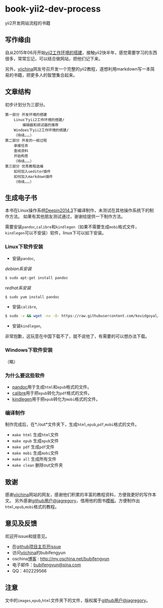 # book-yii2-dev-process

yii2开发网站流程的书籍

## 写作缘由

自从2015年06月开始[yii2工作环境的搭建](http://www.yiichina.com/tutorial/437)，接触yii2快半年，感觉需要学习的东西很多，常常忘记，可以结合做网站，把他们记下来。

另外，[yiichina](http://www.yiichina.com)网友号召开发一个完整的yii2教程，遂想利用markdown写一本简易的书籍，把更多人的智慧集合起来。

## 文章结构

初步计划分为三部分。

```
第一部分 开发环境的搭建
	Linux下yii2工作环境的搭建/
		编辑器和调试器的推荐
	Windoes下yii2工作环境的搭建/
	（待续。。。）
第二部分 开发的一般过程
	承接任务
	查阅资料
	开始构思
	（待续。。。）
第三部分 优秀教程选编
	如何加入ueditor插件
	如何加入markdown插件
	（待续。。。）
```

## 生成电子书 

本书在Linux操作系统[Deepin2014.3](http://www.deepin.org/)下编译制作，未测试在其他操作系统下的制作方法。
如果有其他朋友测试通过，谢谢给提供一下制作方法。

需要安装`pandoc`,`calibre`和`kindlegen`（如果不需要生成`mobi`格式文件，`kindlegen`可以不安装）软件，linux下可以如下安装。

### Linux下软件安装

+ 安装`pandoc`,

*debian系安装*

```bash
$ sudo apt-get install pandoc
```

*redhat系安装*

```bash
$ sudo yum install pandoc
```

+ 安装`calibre`,

```bash
$ sudo -v && wget -nv -O- https://raw.githubusercontent.com/kovidgoyal/calibre/master/setup/linux-installer.py | sudo python -c "import sys; main=lambda:sys.stderr.write('Download failed\n'); exec(sys.stdin.read()); main()"
```
+ 安装`kindlegen`,

非常抱歉，这玩意在中国下载不了，就不说他了，有需要的可以想办法下载。

### Windows下软件安装

（略）

### 为什么要这些软件

* [pandoc](http://johnmacfarlane.net/pandoc/)用于生成`html`和`epub`格式的文件。
* [calibre](http://calibre-ebook.com/download)用于把`epub`转化为`pdf`格式的文件。
* [kindlegen](http://www.amazon.com/gp/feature.html?docId=1000765211)用于把`epub`转化为`mobi`格式的文件。

### 编译制作

制作完成后，在*./out*文件夹下，生成`html`,`epub`,`pdf`,`mobi`格式的文件。

+ `make html` 生成`html`文件
+ `make epub` 生成`epub`文件
+ `make pdf` 生成`pdf`文件
+ `make mobi` 生成`mobi`文件
+ `make all` 生成所有文件
+ `make clean` 删除out文件夹

## 致谢

感谢[yiichina](http://www.yiichina.com)网站的网友，感谢他们积累的丰富的教程资料，方便我更好的写作本文。
另外感谢[github用户@jagregory](https://github.com/jagregory/abrash-black-book)，借用他的图书[模板](https://github.com/jagregory/abrash-black-book)。方便制作出`html`,`epub`,`mobi`格式的教程。

## 意见及反馈

欢迎开issue和提意见。

* [在github项目主页开issue](https://github.com/bubifengyun/book-yii2-dev-process/issues)
* 访问[yiichina](http://www.yiichina.com)的bubifengyun
* oschina[博客](http://my.oschina.net/bubifengyun) : http://my.oschina.net/bubifengyun
* 电子邮件：bubifengyun@sina.com
* QQ：402229566

## 注意

文中的`images`,`epub`,`html`文件夹下的文件，版权属于[github用户@jagregory](https://github.com/jagregory/abrash-black-book)。
